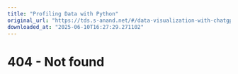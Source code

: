 ```yaml
---
title: "Profiling Data with Python"
original_url: "https://tds.s-anand.net/#/data-visualization-with-chatgpt"
downloaded_at: "2025-06-10T16:27:29.271102"
---
```

404 - Not found
===============